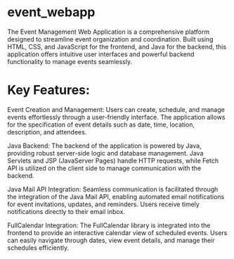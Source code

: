 # event_webapp
The Event Management Web Application is a comprehensive platform designed to streamline event organization and coordination. Built using HTML, CSS, and JavaScript for the frontend, and Java for the backend, this application offers intuitive user interfaces and powerful backend functionality to manage events seamlessly.

# Key Features:

Event Creation and Management: Users can create, schedule, and manage events effortlessly through a user-friendly interface. The application allows for the specification of event details such as date, time, location, description, and attendees.

Java Backend: The backend of the application is powered by Java, providing robust server-side logic and database management. Java Servlets and JSP (JavaServer Pages) handle HTTP requests, while Fetch API is utilized on the client side to manage communication with the backend.

Java Mail API Integration: Seamless communication is facilitated through the integration of the Java Mail API, enabling automated email notifications for event invitations, updates, and reminders. Users receive timely notifications directly to their email inbox.

FullCalendar Integration: The FullCalendar library is integrated into the frontend to provide an interactive calendar view of scheduled events. Users can easily navigate through dates, view event details, and manage their schedules efficiently.

